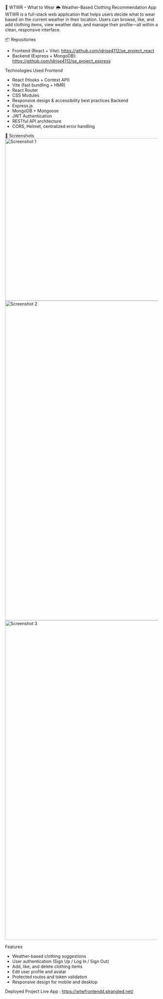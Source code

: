 🧥 WTWR – What to Wear
🌦️ Weather-Based Clothing Recommendation App
WTWR is a full-stack web application that helps users decide what to wear based on the current weather in their location. Users can browse, like, and add clothing items, view weather data, and manage their profile—all within a clean, responsive interface.

📦 Repositories

- Frontend (React + Vite): https://github.com/idrise4112/se_project_react
- Backend (Express + MongoDB): https://github.com/idrise4112/se_project_express

Technologies Used
Frontend

- React (Hooks + Context API)
- Vite (fast bundling + HMR)
- React Router
- CSS Modules
- Responsive design & accessibility best practices
  Backend
- Express.js
- MongoDB + Mongoose
- JWT Authentication
- RESTful API architecture
- CORS, Helmet, centralized error handling

📸 Screenshots
<img width="612" height="535" alt="Screenshot 1" src="https://github.com/user-attachments/assets/f9e833df-f8da-4a3a-b0f0-2b2a196134c6" /><img width="1912" height="1053" alt="Screenshot 2" src="https://github.com/user-attachments/assets/d733b3af-35db-4372-918c-c2f6b46b3453" /><img width="1916" height="1053" alt="Screenshot 3" src="https://github.com/user-attachments/assets/166bab5d-7f30-4f99-a930-abfc0a32df29" />

Features

- Weather-based clothing suggestions
- User authentication (Sign Up / Log In / Sign Out)
- Add, like, and delete clothing items
- Edit user profile and avatar
- Protected routes and token validation
- Responsive design for mobile and desktop

Deployed Project
Live App : https://wtwfrontendd.strangled.net/
